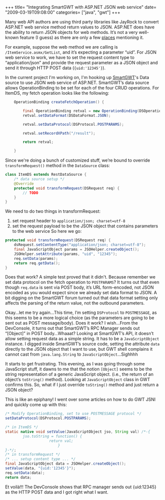 +++
title= "Integrating SmartGWT with ASP.NET JSON web service"
date= "2009-03-19T09:08:00"
categories= ["java", "gwt"]
+++

Many web API authors are using third party libraries like JayRock to convert ASP.NET web service method return values to JSON.  ASP.NET does have the ability to return JSON objects for web methods.  It’s not a very well-known feature (I guess) as there are only a few [places](http://encosia.com/2008/03/27/using-jquery-to-consume-aspnet-json-web-services/) mentioning it. 

For example, suppose the web method we are calling is `/ItemService.asmx/GetList`, and it’s expecting a parameter “uid”. For JSON web service to work, we have to set the request content type to “application/json” and provide the request parameter as a JSON object and send it through HTTP POST data (`{uid:'12345'}`).

In the current project I'm working on, I'm hooking up [SmartGWT](http://code.google.com/p/smartgwt/)'s Data source to use JSON web service of ASP.NET. SmartGWT’s data source allows OperationBinding to be set for each of the four CRUD operations. For ItemDS, my fetch operation looks like the following:

```java
    OperationBinding createFetchOperation() {

        final OperationBinding retval = new OperationBinding(DSOperationType.FETCH, Urls.ISSUE_FETCH);
        retval.setDataFormat(DSDataFormat.JSON);

        retval.setDataProtocol(DSProtocol.POSTPARAMS);

        retval.setRecordXPath("/result");

        return retval;

    }
```

Since we're doing a bunch of customized stuff, we’re bound to override `transformRequest()` method in the `DataSource` class:

```java
class ItemDS extends RestDataSource {
    /* data source setup */
    @Override
    protected void transformRequest(DSRequest req) {
        // TODO
    }
}
```

We need to do two things in transformRequest:
1. set request header to `application/json; charset=utf-8`
2. set the request payload to be the JSON object that contains parameters to the web service
So here we go:

```java
protected void transformRequest(DSRequest req) {
    dsRequest.setContentType("application/json; charset=utf-8");
    final JavaScriptObject params = JSOHelper.createObject();
    JSOHelper.setAttribute(params, "uid", "12345");
    req.setData(params);
    return req.getData();
}
```

Does that work? A simple test proved that it didn't. Because remember we set data protocol on the fetch operation to `POSTPARAMS`? It turns out that even though `req.data` is sent via POST body, it’s URL form-encoded, not JSON encoded as you would expect since we already set data format to JSON. A bit digging on the SmartGWT forum turned out that data format setting only affects the parsing of the return value, not the outbound parameters.

Okay…let me try again…This time, I’m setting `DSProtocol` to `POSTMESSAGE`, as this seems to be a more logical choice (as the parameters are going to be sent out as POST message/body). Does it work? I wish…From the DevConsole, it turns out that SmartGWT’s RPC Manager sends out “[Object]” in POST body…Whaaat? Looking at SmartGWT’s API, it doesn’t allow setting request data as a simple string. It has to be a `JavaScriptObject` instance. I digged inside SmartGWT’s source code, setting the attribute `data` directly to the JSON object that I want to use, but GWT shell complains it cannot cast from `java.lang.String` to `JavaScriptObject`…Sighhhh

It starts to get frustrating. This evening, as I was going through some JavaScript stuff, it dawns to me that the notion `[Object]` seems to be the string representation of a generic JavaScript object. (i.e., the return of an object’s `toString()` method). Looking at `JavaScriptObject` class in GWT confirms this. So, what if I just override `toString()` method and just return a JSON object?

This is like an epiphany! I went over some articles on how to do GWT JSNI and quickly come up with this:

```java
/* Modify OperationBinding, set to use POSTMESSAGE protocol */
setDataProtocol(DSProtocol.POSTPARAMS);

/* in ItemDS */
static native void setValue(JavaScriptObject jso, String val) /*-{
        jso.toString = function() {
                    return val;
                        }
}-*/;
/* in transformRequest */
/* ... setup content type ... */
final JavaScriptObject data = JSOHelper.createObject();
setValue(data, "{uid:'12345'}");
req.setData(data);
return data;
```

Et voilà!!! The DevConsole shows that RPC manager sends out {uid:12345} as the HTTP POST data and I got right what I want.

